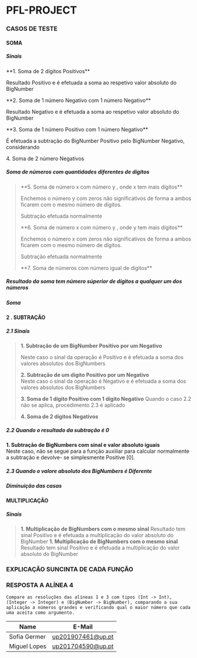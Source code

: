 # PFL-PROJECT

### CASOS DE TESTE

#### SOMA

##### Sinais
<p> **1. Soma de 2 dígitos Positivos** </p>
<p>Resultado Positivo e é efetuada a soma ao respetivo valor absoluto do BigNumber </p>
<p>**2. Soma de 1 número Negativo com 1 número Negativo** </p>
<p>Resultado Negativo e é efetuada a soma ao respetivo valor absoluto do BigNumber </p>
<p>**3. Soma de 1 número Positivo com 1 número Negativo** </p>
<p>É efetuada a subtração do BigNumber Positivo pelo BigNumber Negativo, considerando </p>
<p>4. Soma de 2 número Negativos

##### Soma de números com quantidades diferentes de dígitos
> <p> **5. Soma de número x com número y , onde x tem mais dígitos** </p> 
> <p> Enchemos o número y com zeros não significativos de forma a ambos ficarem com o mesmo número de dígitos. </p>   
> <p> Subtração efetuada normalmente</p>
> <p> **6. Soma de número x com número y , onde y tem mais dígitos**  </p>
> <p> Enchemos o número x com zeros não significativos de forma a ambos ficarem com o mesmo número de dígitos.   </p>
> <p> Subtração efetuada normalmente</p>
> <p> **7. Soma de números com número igual de dígitos**</p>

##### Resultado da soma tem número súperior de dígitos a qualquer um dos números
##### Soma
 
#### 2 . SUBTRAÇÃO

##### 2.1 Sinais
> __1. Subtração de um BigNumber Positivo por um Negativo__  
> 
> Neste caso o sinal da operação é Positivo e é efetuada a soma dos valores absolutos dos BigNumbers
> 
> __2. Subtração de um dígito Positivo por um Negativo__  
> Neste caso o sinal da operação é Negativo e é efetuada a soma dos valores absolutos dos BigNumbers
> 
> __3. Soma de 1 dígito Positivo com 1 dígito Negativo__ 
> Quando o caso 2.2 não se aplica, procedimento 2.3 é aplicado 
> 
> __4. Soma de 2 dígitos Negativos__ </p> 
> 
##### 2.2 Quando o resultado da subtração é 0
**1. Subtração de BigNumbers com sinal e valor absoluto iguais**  
Neste caso, não se segue para a função auxiliar para calcular normalmente a subtração e devolve- se simplesmente Positive [0].

##### 2.3 Quando o valore absoluto dos BigNumbers é Diferente



##### Diminuição das casas 

#### MULTIPLICAÇÃO
##### Sinais
> __1. Multiplicação de BigNumbers com o mesmo sinal__
> Resultado tem sinal Positivo e é efetuada a multiplicação do valor absoluto do BigNumber
> __1. Multiplicação de BigNumbers com o mesmo sinal__
> Resultado tem sinal Positivo e é efetuada a multiplicação do valor absoluto do BigNumber

### EXPLICAÇÃO SUNCINTA DE CADA FUNÇÃO


### RESPOSTA A ALÍNEA 4

`Compare as resoluções das alíneas 1 e 3 com tipos (Int -> Int), (Integer ->
Integer) e (BigNumber -> BigNumber), comparando a sua aplicação a números grandes
e verificando qual o maior número que cada uma aceita como argumento.`

| Name             | E-Mail              |
| ---------------- |-------------------- |
| Sofia Germer     | up201907461@up.pt   |
| Miguel Lopes     | up201704590@up.pt   |
